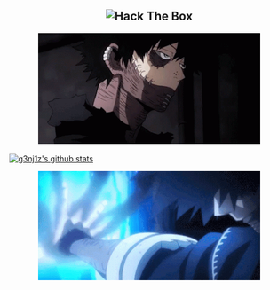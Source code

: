 <h2 align="center">
  <img src="http://www.hackthebox.eu/badge/image/155658" alt="Hack The Box">
</h2>

<p align="center">
  <img src="genjiz.gif" />
</p>


<a href="https://github.com/g3nj1z/g3nj1z">
  <img align="center" src="https://github-readme-stats.vercel.app/api?username=g3nj1z&show_icons=true&theme=tokyonight" alt="g3nj1z's github stats" />

<p align="center">
  <img src="blueflame.gif" />
</p>




